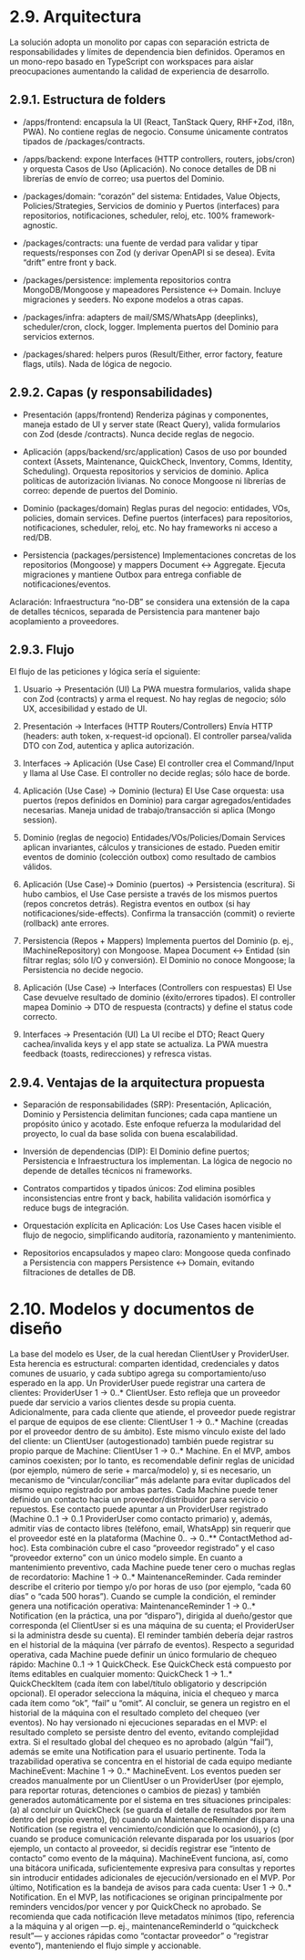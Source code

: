 # 2.9. Arquitectura 

La solución adopta un monolito por capas con separación estricta de responsabilidades y límites de dependencia bien definidos. Operamos en un mono-repo basado en TypeScript con workspaces para aislar preocupaciones aumentando la calidad de experiencia de desarrollo. 

## 2.9.1. Estructura de folders
 

- /apps/frontend: encapsula la UI (React, TanStack Query, RHF+Zod, i18n, PWA). No contiene reglas de negocio. Consume únicamente contratos tipados de /packages/contracts. 

- /apps/backend: expone Interfaces (HTTP controllers, routers, jobs/cron) y orquesta Casos de Uso (Aplicación). No conoce detalles de DB ni librerías de envío de correo; usa puertos del Dominio. 

- /packages/domain: “corazón” del sistema: Entidades, Value Objects, Policies/Strategies, Servicios de dominio y Puertos (interfaces) para repositorios, notificaciones, scheduler, reloj, etc. 100% framework-agnostic. 

- /packages/contracts: una fuente de verdad para validar y tipar requests/responses con Zod (y derivar OpenAPI si se desea). Evita “drift” entre front y back. 

- /packages/persistence: implementa repositorios contra MongoDB/Mongoose y mapeadores Persistence ↔ Domain. Incluye migraciones y seeders. No expone modelos a otras capas. 

- /packages/infra: adapters de mail/SMS/WhatsApp (deeplinks), scheduler/cron, clock, logger. Implementa puertos del Dominio para servicios externos. 

- /packages/shared: helpers puros (Result/Either, error factory, feature flags, utils). Nada de lógica de negocio. 

## 2.9.2. Capas (y responsabilidades) 

- Presentación (apps/frontend) 
Renderiza páginas y componentes, maneja estado de UI y server state (React Query), valida formularios con Zod (desde /contracts). Nunca decide reglas de negocio. 

- Aplicación (apps/backend/src/application) 
Casos de uso por bounded context (Assets, Maintenance, QuickCheck, Inventory, Comms, Identity, Scheduling). Orquesta repositorios y servicios de dominio. Aplica políticas de autorización livianas. No conoce Mongoose ni librerías de correo: depende de puertos del Dominio. 

- Dominio (packages/domain) 
Reglas puras del negocio: entidades, VOs, policies, domain services. Define puertos (interfaces) para repositorios, notificaciones, scheduler, reloj, etc. No hay frameworks ni acceso a red/DB. 

- Persistencia (packages/persistence) 
Implementaciones concretas de los repositorios (Mongoose) y mappers Document ↔ Aggregate. Ejecuta migraciones y mantiene Outbox para entrega confiable de notificaciones/eventos. 

Aclaración: Infraestructura “no-DB” se considera una extensión de la capa de detalles técnicos, separada de Persistencia para mantener bajo acoplamiento a proveedores. 

## 2.9.3. Flujo 
El flujo de las peticiones y lógica sería el siguiente:
1. Usuario → Presentación (UI) 
La PWA muestra formularios, valida shape con Zod (contracts) y arma el request. No hay reglas de negocio; sólo UX, accesibilidad y estado de UI. 

2. Presentación → Interfaces (HTTP Routers/Controllers) 
Envía HTTP (headers: auth token, x-request-id opcional). El controller parsea/valida DTO con Zod, autentica y aplica autorización. 

3. Interfaces → Aplicación (Use Case) 
El controller crea el Command/Input y llama al Use Case. 
El controller no decide reglas; sólo hace de borde. 

4. Aplicación (Use Case) → Dominio (lectura) 
El Use Case orquesta: usa puertos (repos definidos en Dominio) para cargar agregados/entidades necesarias. 
Maneja unidad de trabajo/transacción si aplica (Mongo session). 

5. Dominio (reglas de negocio) Entidades/VOs/Policies/Domain Services aplican invariantes, cálculos y transiciones de estado. Pueden emitir eventos de dominio (colección outbox) como resultado de cambios válidos. 

6. Aplicación (Use Case)→ Dominio (puertos) → Persistencia (escritura). 
Si hubo cambios, el Use Case persiste a través de los mismos puertos (repos concretos detrás). Registra eventos en outbox (si hay notificaciones/side-effects). Confirma la transacción (commit) o revierte (rollback) ante errores. 

7. Persistencia (Repos + Mappers) 
Implementa puertos del Dominio (p. ej., IMachineRepository) con Mongoose. Mapea Document ↔ Entidad (sin filtrar reglas; sólo I/O y conversión). El Dominio no conoce Mongoose; la Persistencia no decide negocio. 

8. Aplicación (Use Case) → Interfaces (Controllers con respuestas) 
El Use Case devuelve resultado de dominio (éxito/errores tipados). El controller mapea Dominio → DTO de respuesta (contracts) y define el status code correcto. 

9. Interfaces → Presentación (UI) 
La UI recibe el DTO; React Query cachea/invalida keys y el app state se actualiza. La PWA muestra feedback (toasts, redirecciones) y refresca vistas.

## 2.9.4. Ventajas de la arquitectura propuesta 

- Separación de responsabilidades (SRP): Presentación, Aplicación, Dominio y Persistencia delimitan funciones; cada capa mantiene un propósito único y acotado. Este enfoque refuerza la modularidad del proyecto, lo cual da base solida con buena escalabilidad. 

- Inversión de dependencias (DIP): El Dominio define puertos; Persistencia e Infraestructura los implementan. La lógica de negocio no depende de detalles técnicos ni frameworks. 

- Contratos compartidos y tipados únicos: Zod elimina posibles inconsistencias entre front y back, habilita validación isomórfica y reduce bugs de integración. 

- Orquestación explícita en Aplicación: Los Use Cases hacen visible el flujo de negocio, simplificando auditoría, razonamiento y mantenimiento. 

- Repositorios encapsulados y mapeo claro: Mongoose queda confinado a Persistencia con mappers Persistence ↔ Domain, evitando filtraciones de detalles de DB. 

# 2.10. Modelos y documentos de diseño
La base del modelo es User, de la cual heredan ClientUser y ProviderUser. Esta herencia es estructural: comparten identidad, credenciales y datos comunes de usuario, y cada subtipo agrega su comportamiento/uso esperado en la app. Un ProviderUser puede registrar una cartera de clientes: ProviderUser 1 → 0..* ClientUser. Esto refleja que un proveedor puede dar servicio a varios clientes desde su propia cuenta. Adicionalmente, para cada cliente que atiende, el proveedor puede registrar el parque de equipos de ese cliente: ClientUser 1 → 0..* Machine (creadas por el proveedor dentro de su ámbito). Este mismo vínculo existe del lado del cliente: un ClientUser (autogestionado) también puede registrar su propio parque de Machine: ClientUser 1 → 0..* Machine. En el MVP, ambos caminos coexisten; por lo tanto, es recomendable definir reglas de unicidad (por ejemplo, número de serie + marca/modelo) y, si es necesario, un mecanismo de “vincular/conciliar” más adelante para evitar duplicados del mismo equipo registrado por ambas partes. Cada Machine puede tener definido un contacto hacia un proveedor/distribuidor para servicio o repuestos. Ese contacto puede apuntar a un ProviderUser registrado (Machine 0..1 → 0..1 ProviderUser como contacto primario) y, además, admitir vías de contacto libres (teléfono, email, WhatsApp) sin requerir que el proveedor esté en la plataforma (Machine 0.. → 0..** ContactMethod ad-hoc). Esta combinación cubre el caso “proveedor registrado” y el caso “proveedor externo” con un único modelo simple. En cuanto a mantenimiento preventivo, cada Machine puede tener cero o muchas reglas de recordatorio: Machine 1 → 0..* MaintenanceReminder. Cada reminder describe el criterio por tiempo y/o por horas de uso (por ejemplo, “cada 60 días” o “cada 500 horas”). Cuando se cumple la condición, el reminder genera una notificación operativa: MaintenanceReminder 1 → 0..* Notification (en la práctica, una por “disparo”), dirigida al dueño/gestor que corresponda (el ClientUser si es una máquina de su cuenta; el ProviderUser si la administra desde su cuenta). El reminder también debería dejar rastros en el historial de la máquina (ver párrafo de eventos). Respecto a seguridad operativa, cada Machine puede definir un único formulario de chequeo rápido: Machine 0..1 → 1 QuickCheck. Ese QuickCheck está compuesto por ítems editables en cualquier momento: QuickCheck 1 → 1..* QuickCheckItem (cada ítem con label/título obligatorio y descripción opcional). El operador selecciona la máquina, inicia el chequeo y marca cada ítem como “ok”, “fail” u “omit”. Al concluir, se genera un registro en el historial de la máquina con el resultado completo del chequeo (ver eventos). No hay versionado ni ejecuciones separadas en el MVP: el resultado completo se persiste dentro del evento, evitando complejidad extra. Si el resultado global del chequeo es no aprobado (algún “fail”), además se emite una Notification para el usuario pertinente. Toda la trazabilidad operativa se concentra en el historial de cada equipo mediante MachineEvent: Machine 1 → 0..* MachineEvent. Los eventos pueden ser creados manualmente por un ClientUser o un ProviderUser (por ejemplo, para reportar roturas, detenciones o cambios de piezas) y también generados automáticamente por el sistema en tres situaciones principales: (a) al concluir un QuickCheck (se guarda el detalle de resultados por ítem dentro del propio evento), (b) cuando un MaintenanceReminder dispara una Notification (se registra el vencimiento/condición que lo ocasionó), y (c) cuando se produce comunicación relevante disparada por los usuarios (por ejemplo, un contacto al proveedor, si decidís registrar ese “intento de contacto” como evento de la máquina). MachineEvent funciona, así, como una bitácora unificada, suficientemente expresiva para consultas y reportes sin introducir entidades adicionales de ejecución/versionado en el MVP. Por último, Notification es la bandeja de avisos para cada cuenta: User 1 → 0..* Notification. En el MVP, las notificaciones se originan principalmente por reminders vencidos/por vencer y por QuickCheck no aprobado. Se recomienda que cada notificación lleve metadatos mínimos (tipo, referencia a la máquina y al origen —p. ej., maintenanceReminderId o “quickcheck result”— y acciones rápidas como “contactar proveedor” o “registrar evento”), manteniendo el flujo simple y accionable.